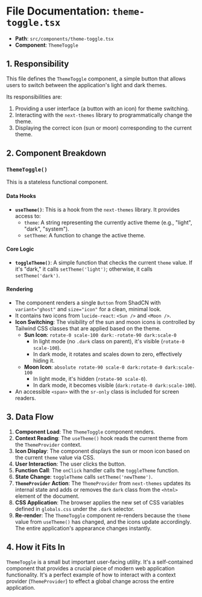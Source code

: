 
# File Documentation: `theme-toggle.tsx`

-   **Path**: `src/components/theme-toggle.tsx`
-   **Component**: `ThemeToggle`

## 1. Responsibility

This file defines the `ThemeToggle` component, a simple button that allows users to switch between the application's light and dark themes.

Its responsibilities are:
1.  Providing a user interface (a button with an icon) for theme switching.
2.  Interacting with the `next-themes` library to programmatically change the theme.
3.  Displaying the correct icon (sun or moon) corresponding to the current theme.

## 2. Component Breakdown

### `ThemeToggle()`

This is a stateless functional component.

#### Data Hooks
-   **`useTheme()`**: This is a hook from the `next-themes` library. It provides access to:
    -   `theme`: A string representing the currently active theme (e.g., "light", "dark", "system").
    -   `setTheme`: A function to change the active theme.

#### Core Logic
-   **`toggleTheme()`**: A simple function that checks the current `theme` value. If it's "dark," it calls `setTheme('light')`; otherwise, it calls `setTheme('dark')`.

#### Rendering
-   The component renders a single `Button` from ShadCN with `variant="ghost"` and `size="icon"` for a clean, minimal look.
-   It contains two icons from `lucide-react`: `<Sun />` and `<Moon />`.
-   **Icon Switching**: The visibility of the sun and moon icons is controlled by Tailwind CSS classes that are applied based on the theme.
    -   **Sun Icon**: `rotate-0 scale-100 dark:-rotate-90 dark:scale-0`
        -   In light mode (no `.dark` class on parent), it's visible (`rotate-0 scale-100`).
        -   In dark mode, it rotates and scales down to zero, effectively hiding it.
    -   **Moon Icon**: `absolute rotate-90 scale-0 dark:rotate-0 dark:scale-100`
        -   In light mode, it's hidden (`rotate-90 scale-0`).
        -   In dark mode, it becomes visible (`dark:rotate-0 dark:scale-100`).
-   An accessible `<span>` with the `sr-only` class is included for screen readers.

## 3. Data Flow

1.  **Component Load**: The `ThemeToggle` component renders.
2.  **Context Reading**: The `useTheme()` hook reads the current theme from the `ThemeProvider` context.
3.  **Icon Display**: The component displays the sun or moon icon based on the current `theme` value via CSS.
4.  **User Interaction**: The user clicks the button.
5.  **Function Call**: The `onClick` handler calls the `toggleTheme` function.
6.  **State Change**: `toggleTheme` calls `setTheme('newTheme')`.
7.  **`ThemeProvider` Action**: The `ThemeProvider` from `next-themes` updates its internal state and adds or removes the `dark` class from the `<html>` element of the document.
8.  **CSS Application**: The browser applies the new set of CSS variables defined in `globals.css` under the `.dark` selector.
9.  **Re-render**: The `ThemeToggle` component re-renders because the `theme` value from `useTheme()` has changed, and the icons update accordingly. The entire application's appearance changes instantly.

## 4. How it Fits In

`ThemeToggle` is a small but important user-facing utility. It's a self-contained component that provides a crucial piece of modern web application functionality. It's a perfect example of how to interact with a context provider (`ThemeProvider`) to effect a global change across the entire application.
